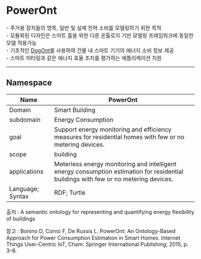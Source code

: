 # PowerOnt

&#45; 주거용 장치들의 명목, 일반 및 실제 전력 소비를 모델링하기 위한 목적<br/>
&#45; 모듈화된 디자인은 스마트 홈을 위한 다른 온톨로지 기반 모델링 프레임워크에 동일한 모델 적용가능<br/>
&#45; 기초적인 [DogOnt](DogOnt.md)를 사용하여 건물 내 스마트 기기의 에너지 소비 정보 제공 <br/>
&#45; 스마트 미터링과 같은 에너지 효율 조치를 평가하는 애플리케이션 지원

---
## Namespace



| Name             | PowerOnt                                                                                                 |
| ---------------- | -------------------------------------------------------------------------------------------------------- |
| Domain           | Smart Building                                                                                           |
| subdomain        | Energy Consumption                                                                                       |
| goal             | Support energy monitoring and efficiency measures for residential homes with few or no metering devices. |
| scope            | building                                                                                                 |
| applications     | Meterless energy monitoring and intelligent energy consumption estimation for residential buildings with few or no metering devices.                                                                                                         |
| Language; Syntax | RDF; Turtle                                                                                                         |

출처 :  A semantic ontology for representing and quantifying energy flexibility of buildings

참고 : Bonino D, Corno F, De Russis L. PowerOnt: An Ontology-Based Approach for Power Consumption Estimation in Smart Homes. Internet Things User-Centric IoT, Cham: Springer International Publishing; 2015, p. 3–8.
